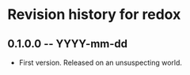 # Revision history for redox

## 0.1.0.0 -- YYYY-mm-dd

* First version. Released on an unsuspecting world.
